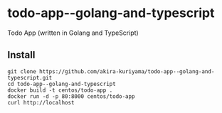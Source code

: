# todo-app--golang-and-typescript
Todo App (written in Golang and TypeScript)



## Install

```
git clone https://github.com/akira-kuriyama/todo-app--golang-and-typescript.git
cd todo-app--golang-and-typescript
docker build -t centos/todo-app .
docker run -d -p 80:8000 centos/todo-app
curl http://localhost
```


